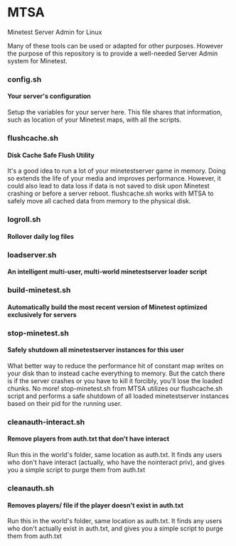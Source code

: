 # MTSA
Minetest Server Admin for Linux

Many of these tools can be used or adapted for other purposes. However the purpose of this repository is to provide a well-needed Server Admin system for Minetest.

### config.sh
#### Your server's configuration
Setup the variables for your server here. This file shares that information, such as location of your Minetest maps, with all the scripts.

### flushcache.sh
#### Disk Cache Safe Flush Utility
It's a good idea to run a lot of your minetestserver game in memory. Doing so extends the life of your media and improves performance. However, it could also lead to data loss if data is not saved to disk upon Minetest crashing or before a server reboot. flushcache.sh works with MTSA to safely move all cached data from memory to the physical disk.

### logroll.sh
#### Rollover daily log files

### loadserver.sh
#### An intelligent multi-user, multi-world minetestserver loader script

### build-minetest.sh
#### Automatically build the most recent version of Minetest optimized exclusively for servers

### stop-minetest.sh
#### Safely shutdown all minetestserver instances for this user
What better way to reduce the performance hit of constant map writes on your disk than to instead cache everything to memory. But the catch there is if the server crashes or you have to kill it forcibly, you'll lose the loaded chunks. No more! stop-minetest.sh from MTSA utilizes our flushcache.sh script and performs a safe shutdown of all loaded minetestserver instances based on their pid for the running user.

### cleanauth-interact.sh
#### Remove players from auth.txt that don't have interact
Run this in the world's folder, same location as auth.txt.
It finds any users who don't have interact (actually, who have the nointeract priv), and gives you a simple script to purge them from auth.txt

### cleanauth.sh
#### Removes players/ file if the player doesn't exist in auth.txt
Run this in the world's folder, same location as auth.txt.
It finds any users who don't actually exist in auth.txt, and gives you a simple script to purge them from auth.txt
